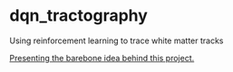 # dqn_tractography
Using reinforcement learning to trace white matter tracks

[Presenting the barebone idea behind this project.](https://docs.google.com/presentation/d/1XTLGwDjTKetaGrYyD_UW9PDF-npHiv3NzpcTWgX7QSU/edit?usp=sharing)
